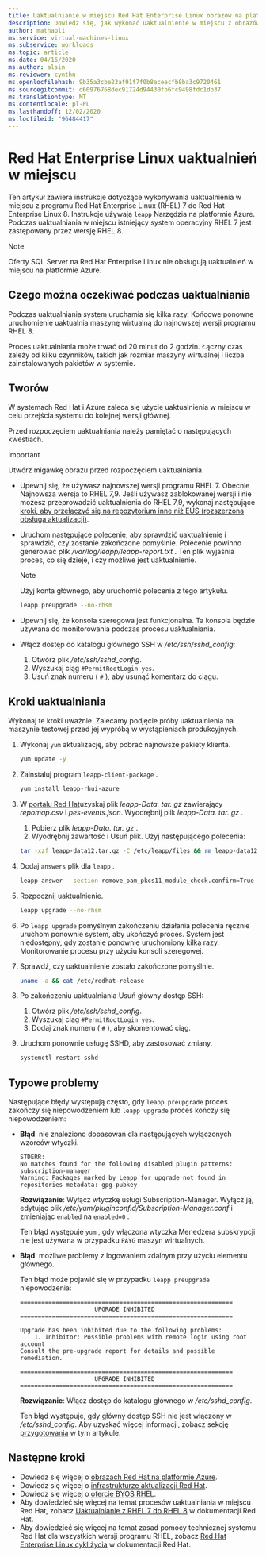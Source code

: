 ```yaml
---
title: Uaktualnianie w miejscu Red Hat Enterprise Linux obrazów na platformie Azure
description: Dowiedz się, jak wykonać uaktualnienie w miejscu z obrazów systemu Red Hat Enterprise 7. x do najnowszej wersji 8. x.
author: mathapli
ms.service: virtual-machines-linux
ms.subservice: workloads
ms.topic: article
ms.date: 04/16/2020
ms.author: alsin
ms.reviewer: cynthn
ms.openlocfilehash: 9b35a3cbe23af91f7f0b8aceecfb8ba3c9720461
ms.sourcegitcommit: d60976768dec91724d94430fb6fc9498fdc1db37
ms.translationtype: MT
ms.contentlocale: pl-PL
ms.lasthandoff: 12/02/2020
ms.locfileid: "96484417"
---
```

# <a name="red-hat-enterprise-linux-in-place-upgrades"></a>Red Hat Enterprise Linux uaktualnień w miejscu

Ten artykuł zawiera instrukcje dotyczące wykonywania uaktualnienia w miejscu z programu Red Hat Enterprise Linux (RHEL) 7 do Red Hat Enterprise Linux 8. Instrukcje używają `leapp` Narzędzia na platformie Azure. Podczas uaktualniania w miejscu istniejący system operacyjny RHEL 7 jest zastępowany przez wersję RHEL 8.

>[!Note] 
> Oferty SQL Server na Red Hat Enterprise Linux nie obsługują uaktualnień w miejscu na platformie Azure.

## <a name="what-to-expect-during-the-upgrade"></a>Czego można oczekiwać podczas uaktualniania
Podczas uaktualniania system uruchamia się kilka razy. Końcowe ponowne uruchomienie uaktualnia maszynę wirtualną do najnowszej wersji programu RHEL 8. 

Proces uaktualniania może trwać od 20 minut do 2 godzin. Łączny czas zależy od kilku czynników, takich jak rozmiar maszyny wirtualnej i liczba zainstalowanych pakietów w systemie.

## <a name="preparations"></a>Tworów
W systemach Red Hat i Azure zaleca się użycie uaktualnienia w miejscu w celu przejścia systemu do kolejnej wersji głównej. 

Przed rozpoczęciem uaktualniania należy pamiętać o następujących kwestiach. 

>[!Important] 
> Utwórz migawkę obrazu przed rozpoczęciem uaktualniania.

* Upewnij się, że używasz najnowszej wersji programu RHEL 7. Obecnie Najnowsza wersja to RHEL 7,9. Jeśli używasz zablokowanej wersji i nie możesz przeprowadzić uaktualnienia do RHEL 7,9, wykonaj następujące [kroki, aby przełączyć się na repozytorium inne niż EUS (rozszerzona obsługa aktualizacji)](./redhat-rhui.md#switch-a-rhel-7x-vm-back-to-non-eus-remove-a-version-lock).

* Uruchom następujące polecenie, aby sprawdzić uaktualnienie i sprawdzić, czy zostanie zakończone pomyślnie. Polecenie powinno generować plik */var/log/leapp/leapp-report.txt* . Ten plik wyjaśnia proces, co się dzieje, i czy możliwe jest uaktualnienie.

    >[!NOTE]
    > Użyj konta głównego, aby uruchomić polecenia z tego artykułu. 

    ```bash
    leapp preupgrade --no-rhsm
    ```
* Upewnij się, że konsola szeregowa jest funkcjonalna. Ta konsola będzie używana do monitorowania podczas procesu uaktualniania.

* Włącz dostęp do katalogu głównego SSH w */etc/ssh/sshd_config*:
    1. Otwórz plik */etc/ssh/sshd_config*.
    1. Wyszukaj ciąg `#PermitRootLogin yes`.
    1. Usuń znak numeru ( `#` ), aby usunąć komentarz do ciągu.

## <a name="upgrade-steps"></a>Kroki uaktualniania

Wykonaj te kroki uważnie. Zalecamy podjęcie próby uaktualnienia na maszynie testowej przed jej wypróbą w wystąpieniach produkcyjnych.

1. Wykonaj `yum` aktualizację, aby pobrać najnowsze pakiety klienta.
    ```bash
    yum update -y
    ```

1. Zainstaluj program `leapp-client-package` .
    ```bash
    yum install leapp-rhui-azure
    ```
    
1. W [portalu Red Hat](https://access.redhat.com/articles/3664871)uzyskaj plik *leapp-Data. tar. gz* zawierający *repomap.csv* i *pes-events.json*. Wyodrębnij plik *leapp-Data. tar. gz* .
    1. Pobierz plik *leapp-Data. tar. gz* .
    1. Wyodrębnij zawartość i Usuń plik. Użyj następującego polecenia:
    ```bash
    tar -xzf leapp-data12.tar.gz -C /etc/leapp/files && rm leapp-data12.tar.gz
    ```

1. Dodaj `answers` plik dla `leapp` .
    ```bash
    leapp answer --section remove_pam_pkcs11_module_check.confirm=True --add
    ``` 

1. Rozpocznij uaktualnienie.
    ```bash
    leapp upgrade --no-rhsm
    ```
1.  Po `leapp upgrade` pomyślnym zakończeniu działania polecenia ręcznie uruchom ponownie system, aby ukończyć proces. System jest niedostępny, gdy zostanie ponownie uruchomiony kilka razy. Monitorowanie procesu przy użyciu konsoli szeregowej.

1.  Sprawdź, czy uaktualnienie zostało zakończone pomyślnie.
    ```bash
    uname -a && cat /etc/redhat-release
    ```

1. Po zakończeniu uaktualniania Usuń główny dostęp SSH:
    1. Otwórz plik */etc/ssh/sshd_config*.
    1. Wyszukaj ciąg `#PermitRootLogin yes`.
    1. Dodaj znak numeru ( `#` ), aby skomentować ciąg.

1. Uruchom ponownie usługę SSHD, aby zastosować zmiany.
    ```bash
    systemctl restart sshd
    ```
## <a name="common-problems"></a>Typowe problemy

Następujące błędy występują często, gdy `leapp preupgrade` proces zakończy się niepowodzeniem lub `leapp upgrade` proces kończy się niepowodzeniem:

* **Błąd**: nie znaleziono dopasowań dla następujących wyłączonych wzorców wtyczki.

    ```plaintext
    STDERR:
    No matches found for the following disabled plugin patterns: subscription-manager
    Warning: Packages marked by Leapp for upgrade not found in repositories metadata: gpg-pubkey
    ```

    **Rozwiązanie**: Wyłącz wtyczkę usługi Subscription-Manager. Wyłącz ją, edytując plik */etc/yum/pluginconf.d/Subscription-Manager.conf* i zmieniając `enabled` na `enabled=0` .

    Ten błąd występuje `yum` , gdy włączona wtyczka Menedżera subskrypcji nie jest używana w przypadku `PAYG` maszyn wirtualnych.

* **Błąd**: możliwe problemy z logowaniem zdalnym przy użyciu elementu głównego.

    Ten błąd może pojawić się w przypadku `leapp preupgrade` niepowodzenia:

    ```structured-text
    ============================================================
                         UPGRADE INHIBITED
    ============================================================
    
    Upgrade has been inhibited due to the following problems:
        1. Inhibitor: Possible problems with remote login using root account
    Consult the pre-upgrade report for details and possible remediation.
    
    ============================================================
                         UPGRADE INHIBITED
    ============================================================
    ```
    **Rozwiązanie**: Włącz dostęp do katalogu głównego w */etc/sshd_config*.

    Ten błąd występuje, gdy główny dostęp SSH nie jest włączony w */etc/sshd_config*. Aby uzyskać więcej informacji, zobacz sekcję [przygotowania](#preparations) w tym artykule. 


## <a name="next-steps"></a>Następne kroki
* Dowiedz się więcej o [obrazach Red Hat na platformie Azure](./redhat-images.md).
* Dowiedz się więcej o [infrastrukturze aktualizacji Red Hat](./redhat-rhui.md).
* Dowiedz się więcej o [ofercie BYOS RHEL](./byos.md).
* Aby dowiedzieć się więcej na temat procesów uaktualniania w miejscu Red Hat, zobacz [Uaktualnianie z RHEL 7 do RHEL 8](https://access.redhat.com/documentation/en-us/red_hat_enterprise_linux/8/html-single/upgrading_from_rhel_7_to_rhel_8/index) w dokumentacji Red Hat.
* Aby dowiedzieć się więcej na temat zasad pomocy technicznej systemu Red Hat dla wszystkich wersji programu RHEL, zobacz [Red Hat Enterprise Linux cykl życia](https://access.redhat.com/support/policy/updates/errata) w dokumentacji Red Hat.